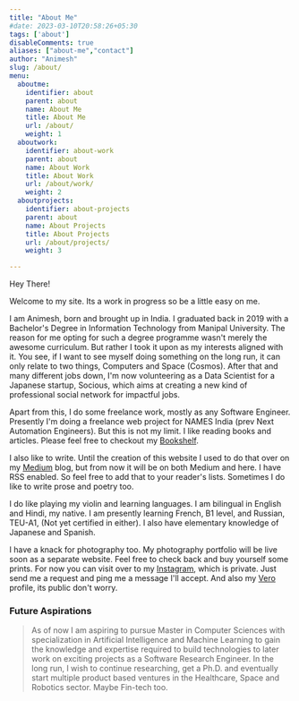 ```yaml
---
title: "About Me"
#date: 2023-03-10T20:58:26+05:30
tags: ['about']
disableComments: true
aliases: ["about-me","contact"]
author: "Animesh"
slug: /about/
menu:
  aboutme:
    identifier: about
    parent: about
    name: About Me
    title: About Me
    url: /about/
    weight: 1
  aboutwork:
    identifier: about-work
    parent: about
    name: About Work
    title: About Work
    url: /about/work/
    weight: 2
  aboutprojects:
    identifier: about-projects
    parent: about
    name: About Projects
    title: About Projects
    url: /about/projects/
    weight: 3

---
```


Hey There!

Welcome to my site. Its a work in progress so be a little easy on me.

I am Animesh, born and brought up in India. I graduated back in 2019 with a Bachelor's Degree in Information Technology from Manipal University. The reason for me opting for such a degree programme wasn't merely the awesome curriculum. But rather I took it upon as my interests aligned with it. You see, if I want to see myself doing something on the long run, it can only relate to two things, Computers and Space (Cosmos). After that and many different jobs down, I'm now volunteering as a Data Scientist for a Japanese startup, Socious, which aims at creating a new kind of professional social network for impactful jobs.

Apart from this, I do some freelance work, mostly as any Software Engineer. Presently I'm doing a freelance web project for NAMES India (prev Next Automation Engineers). But this is not my limit. I like reading books and articles. Please feel free to checkout my [Bookshelf](../bookshelf/).

I also like to write. Until the creation of this website I used to do that over on my [Medium](https://medium.com/aniskywalker) blog, but from now it will be on both Medium and here. I have RSS enabled. So feel free to add that to your reader's lists. Sometimes I do like to write prose and poetry too.

I do like playing my violin and learning languages. I am bilingual in English and Hindi, my native. I am presently learning French, B1 level, and Russian, TEU-A1, (Not yet certified in either). I also have elementary knowledge of Japanese and Spanish.

I have a knack for photography too. My photography portfolio will be live soon as a separate website. Feel free to check back and buy yourself some prints. For now you can visit over to my [Instagram](https://instagram.com/aniskywalker0117), which is private. Just send me a request and ping me a message I'll accept. And also my [Vero](https://vero.co/ani_skywalker) profile, its public don't worry.

### Future Aspirations

> As of now I am aspiring to pursue Master in Computer Sciences with specialization in Artificial Intelligence and Machine Learning to gain the knowledge and expertise required to build technologies to later work on exciting projects as a Software Research Engineer. In the long run, I wish to continue researching, get a Ph.D. and eventually start multiple product based ventures in the Healthcare, Space and Robotics sector. Maybe Fin-tech too.
